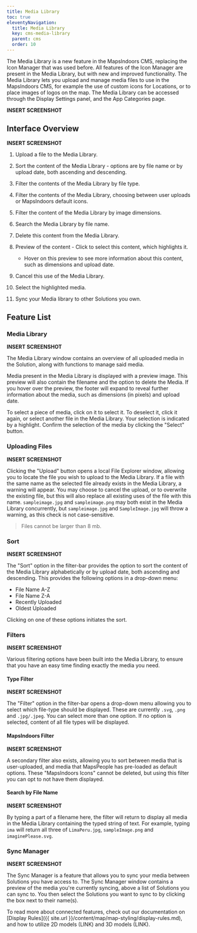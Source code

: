 ```yaml
---
title: Media Library
toc: true
eleventyNavigation:
  title: Media Library
  key: cms-media-library
  parent: cms
  order: 10
---
```


The Media Library is a new feature in the MapsIndoors CMS, replacing the Icon Manager that was used before. All features of the Icon Manager are present in the Media Library, but with new and improved functionality. The Media Library lets you upload and manage media files to use in the MapsIndoors CMS, for example the use of custom icons for Locations, or to place images of logos on the map. The Media Library can be accessed through the Display Settings panel, and the App Categories page.

**INSERT SCREENSHOT**

## Interface Overview

**INSERT SCREENSHOT**

1. Upload a file to the Media Library.
1. Sort the content of the Media Library - options are by file name or by upload date, both ascending and descending.
1. Filter the contents of the Media Library by file type.
1. Filter the contents of the Media Library, choosing between user uploads or MapsIndoors default icons.
1. Filter the content of the Media Library by image dimensions. <!-- Might need to update later -->
1. Search the Media Library by file name.
1. Delete this content from the Media Library.
1. Preview of the content - Click to select this content, which highlights it.
    * Hover on this preview to see more information about this content, such as dimensions and upload date.

1. Cancel this use of the Media Library.
1. Select the highlighted media.
1. Sync your Media library to other Solutions you own.

## Feature List

### Media Library

**INSERT SCREENSHOT**

The Media Library window contains an overview of all uploaded media in the Solution, along with functions to manage said media.

Media present in the Media Library is displayed with a preview image. This preview will also contain the filename and the option to delete the Media. If you hover over the preview, the footer will expand to reveal further information about the media, such as dimensions (in pixels) and upload date.

To select a piece of media, click on it to select it. To deselect it, click it again, or select another file in the Media Library. Your selection is indicated by a highlight. Confirm the selection of the media by clicking the "Select" button.

### Uploading Files

**INSERT SCREENSHOT**

Clicking the "Upload" button opens a local File Explorer window, allowing you to locate the file you wish to upload to the Media Library. If a file with the same name as the selected file already exists in the Media Library, a warning will appear. You may choose to cancel the upload, or to overwrite the existing file, but this will also replace all existing uses of the file with this name. `sampleimage.jpg` and `sampleimage.png` may both exist in the Media Library concurrently, but `sampleimage.jpg` and `SampleImage.jpg` will throw a warning, as this check is not case-sensitive.

> Files cannot be larger than 8 mb.

### Sort

**INSERT SCREENSHOT**

The "Sort" option in the filter-bar provides the option to sort the content of the Media Library alphabetically or by upload date, both ascending and descending. This provides the following options in a drop-down menu:

* File Name A-Z
* File Name Z-A
* Recently Uploaded
* Oldest Uploaded

Clicking on one of these options initiates the sort.

### Filters

**INSERT SCREENSHOT**

Various filtering options have been built into the Media Library, to ensure that you have an easy time finding exactly the media you need.

#### Type Filter

**INSERT SCREENSHOT**

The "Filter" option in the filter-bar opens a drop-down menu allowing you to select which file-type should be displayed. These are currently `.svg`, `.png` and `.jpg/.jpeg`. You can select more than one option. If no option is selected, content of all file types will be displayed.

#### MapsIndoors Filter

**INSERT SCREENSHOT**

A secondary filter also exists, allowing you to sort between media that is user-uploaded, and media that MapsPeople has pre-loaded as default options. These "MapsIndoors Icons" cannot be deleted, but using this filter you can opt to not have them displayed.

#### Search by File Name

**INSERT SCREENSHOT**

By typing a part of a filename here, the filter will return to display all media in the Media Library containing the typed string of text. For example, typing `ima` will return all three of `LimaPeru.jpg`, `sampleImage.png` and `imaginePlease.svg`.

### Sync Manager

**INSERT SCREENSHOT**

The Sync Manager is a feature that allows you to sync your media between Solutions you have access to. The Sync Manager window contains a preview of the media you're currently syncing, above a list of Solutions you can sync to. You then select the Solutions you want to sync to by clicking the box next to their name(s).

To read more about connected features, check out our documentation on [Display Rules]({{  site.url }}/content/map/map-styling/display-rules.md), and how to utilize 2D models (LINK) and 3D models (LINK).
